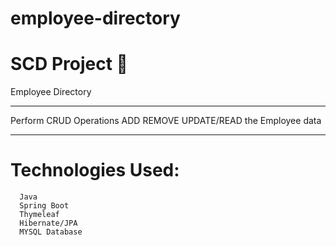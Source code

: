 # employee-directory

# SCD Project :tada:
Employee Directory

---

Perform CRUD Operations 
ADD
REMOVE
UPDATE/READ the Employee data

---

# Technologies Used:
```
  Java 
  Spring Boot
  Thymeleaf
  Hibernate/JPA
  MYSQL Database
  
```
